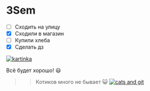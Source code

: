 # 3Sem

* [ ] Сходить на улицу
* [x] Сходили в магазин 
* [ ] Купили хлеба
* [x] Сделать дз

[![kartinka](https://kot-pes.com/wp-content/uploads/2016/09/image6-3.jpeg)](https://www.youtube.com/watch?v=zghOwqt4v3c)

Всё будет хорошо! :smiley:

>> Котиков много не бывает  :smiley_cat:
[![cats and git](https://girliemac.com/assets/images/articles/2017/12/git-cherry-pick.jpg)](https://www.youtube.com/watch?v=zq21NzPPK08)

